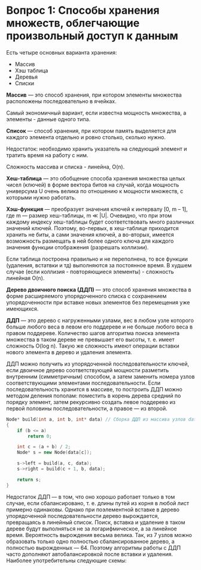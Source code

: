 # Вопрос 1: Способы хранения множеств, облегчающие произвольный доступ к данным

Есть четыре основных варианта хранения:

* Массив
* Хэш таблица
* Деревья
* Списки

**Массив** — это способ хранения, при котором элементы множества расположены последовательно в ячейках.

Самый экономичный вариант, если известна мощность множества, а элементы - данные одного типа.

**Список** — способ хранения, при котором память выделяется для каждого элемента отдельно и ровно столько, сколько нужно.

Недостаток: необходимо хранить указатель на следующий элемент и тратить время на работу с ним.

Сложность массива и списка - линейна, O(n).

**Хеш-таблица** — это обобщение способа хранения множества целых чисел (ключей) в форме вектора битов на случай, когда мощность универсума U очень велика по отношению к мощности множеств, с которыми нужно работать.

**Хэш-функция** — преобразует значения ключей к интервалу [0, m – 1], где m — размер хеш-таблицы, m ≪ |U|. Очевидно, что при этом каждому индексу хеш-таблицы будет соответствовать много различных значений ключей. Поэтому, во-первых, в хеш-таблице приходится хранить не биты, а сами значения ключей, а во-вторых, имеется возможность размещать в ней более одного ключа для каждого значения функции отображения (разрешать коллизии).

Если таблица построена правильно и не переполнена, то все функции (удаления, встатвки и тд) выполняются за постоянное время. В худшем случае (если коллизия - повторяющиеся элементы) - сложность линейная O(n).

**Дерево двоичного поиска (ДДП)** — это способ хранения множества в форме расширяемого упорядоченного списка с сохранением упорядоченности при вставке новых элементов без перемещения уже имеющихся.

**ДДП** — это дерево с нагруженными узлами, вес в любом узле которого больше любого веса в левом его поддереве и не больше любого веса в правом поддереве. Количество шагов алгоритма поиска элемента множества в таком дереве не превышает его высоты, т. е. имеет сложность O(log n). Такую же сложность имеют операции вставки нового элемента в дерево и удаления элемента.

ДДП можно получить из упорядоченной последовательности ключей, если двоичное дерево соответствующей мощности разметить внутренним (симметричным) способом, а затем заменить номера узлов соответствующими элементами последовательности. Если последовательность хранится в массиве, то построить ДДП можно методом деления пополам: поместить в корень дерева средний по порядку элемент, затем рекурсивно создать левое поддерево из первой половины последовательности, а правое — из второй.


```cpp
Node* build(int a, int b, int* data) // Сборка ДДП из массива узлов data
{
    if (b <= a)
        return 0;

    int c = (a + b) / 2;
    Node* s = new Node(data[c]);

    s->left = build(a, c, data);
    s->right = build(c + 1, b, data);

    return s;
}

```

Недостаток ДДП — в том, что оно хорошо работает только в том случае, если сбалансировано, т. е. длины путей из корня в любой лист примерно одинаковы. Однако при поэлементной вставке в дерево упорядоченной последовательности дерево вырождается, превращаясь в линейный список. Поиск, вставка и удаление в таком дереве будут выполняться не за логарифмическое, а за линейное время. Вероятность вырождения весьма велика. Так, из 7 узлов можно образовать только одно полностью сбалансированное дерево, а полностью вырожденных — 64. Поэтому алгоритмы работы с ДДП часто дополняют автобалансировкой после вставки и удаления. Наиболее употребительны следующие схемы:
